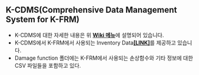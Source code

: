 ## K-CDMS(Comprehensive Data Management System for K-FRM) 
* K-CDMS에 대한 자세한 내용은 위 [**Wiki 메뉴**](https://github.com/floodmodel/K-CDMS/wiki)에 설명되어 있습니다.
* K-CDMS에서 K-FRM에서 사용되는 Inventory Data[**[LINK]**](https://github.com/floodmodel/K-CDMS/wiki/Data-Download)를 제공하고 있습니다.
* Damage function 폴더에는 K-FRM에서 사용되는 손상함수와 기타 정보에 대한 CSV 파일들을 포함하고 있다.

